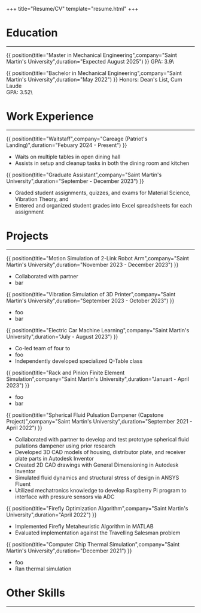 +++
title="Resume/CV"
template="resume.html"
+++

# Education
------
{{ position(title="Master in Mechanical Engineering",company="Saint Martin's University",duration="Expected August 2025") }}
GPA: 3.9\

{{ position(title="Bachelor in Mechanical Engineering",company="Saint Martin's University",duration="May 2022") }}
Honors: Dean's List, Cum Laude\
GPA: 3.52\

# Work Experience
------
{{ position(title="Waitstaff",company="Careage (Patriot's Landing)",duration="Febuary 2024 - Present") }}
- Waits on multiple tables in open dining hall
- Assists in setup and cleanup tasks in both the dining room and kitchen

{{ position(title="Graduate Assistant",company="Saint Martin's University",duration="September - December 2023") }}
- Graded student assignments, quizzes, and exams for Material Science, Vibration Theory, and 
- Entered and organized student grades into Excel spreadsheets for each assignment

# Projects
------
{{ position(title="Motion Simulation of 2-Link Robot Arm",company="Saint Martin's University",duration="November 2023 - December 2023") }}
- Collaborated with partner
- bar

{{ position(title="Vibration Simulation of 3D Printer",company="Saint Martin's University",duration="September 2023 - October 2023") }}
- foo
- bar

{{ position(title="Electric Car Machine Learning",company="Saint Martin's University",duration="July - August 2023") }}
- Co-led team of four to
- foo
- Independently developed specialized Q-Table class

{{ position(title="Rack and Pinion Finite Element Simulation",company="Saint Martin's University",duration="Januart - April 2023") }}
- foo
- bar

{{ position(title="Spherical Fluid Pulsation Dampener (Capstone Project)",company="Saint Martin's University",duration="September 2021 - April 2022") }}
- Collaborated with partner to develop and test prototype spherical fluid pulations dampener using prior research
- Developed 3D CAD models of housing, distributor plate, and receiver plate parts in Autodesk Inventor
- Created 2D CAD drawings with General Dimensioning in Autodesk Inventor
- Simulated fluid dynamics and structural stress of design in ANSYS Fluent
- Utilized mechatronics knowledge to develop Raspberry Pi program to interface with pressure sensors via ADC

{{ position(title="Firefly Optimization Algorithm",company="Saint Martin's University",duration="April 2022") }}
- Implemented Firefly Metaheuristic Algorithm in MATLAB
- Evaluated implementation against the Travelling Salesman problem

{{ position(title="Computer Chip Thermal Simulation",company="Saint Martin's University",duration="December 2021") }}
- foo
- Ran thermal simulation

# Other Skills
------